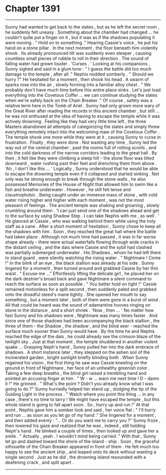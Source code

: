 
# Chapter 1391


---

Sunny had wanted to get back to the slates , but as he left the secret room , he suddenly felt uneasy . Something about the chamber had changed ... he couldn't quite put a finger on it , but it was as if the shadows populating it were moving .
" Hold on to something ."
Hearing Cassie's voice , he put his hand on a stone pillar . In the next moment , the floor beneath him violently shook . Its already pronounced tilt was suddenly even steeper , causing countless small pieces of rubble to roll in their direction . The sound of falling water had grown louder .
'Curses . '
Looking at his companions , Sunny sighed and said in a glum tone : " I guess the battle did too much damage to the temple , after all ." Nephis nodded somberly .
" Should we hurry ?"
He hesitated for a moment , then shook his head . A swarm of sparks rose into the air , slowly forming into a familiar alloy chest . " We probably don't have much time before this entire place sinks . Let's just load everything into the Covetous Coffer ... we can continue studying the slates when we're safely back on the Chain Breaker ."
Of course , safety was a relative term here in the Tomb of Ariel . Sunny had only grown more wary of the Great River after reading the records in this ancient chamber , but still ... he was not enthused at the idea of having to escape the temple while it was actively drowning .
Feeling like they had very little time left , the three Masters abandoned all attempts of categorizing the slates and simply threw everything remotely intact into the welcoming maw of the Covetous Coffer . The temple shook one more while they were at it , causing Sunny to curse in frustration .
Finally , they were done . Not wasting any time , Sunny led the way out of the central chamber , past the rooms full of rotting scrolls , and into the cold darkness of the narrow corridors leading to the great hall . By then , it felt like they were climbing a steep hill - the stone floor was tilted downward , water rushing past their feet and drenching them from above .
'Ah , I don't like this ... '
Logically , Sunny understood that he would be able to escape the drowning temple even if it collapsed and started sinking . Not only was he strong enough to break through the stone walls , he also possessed Memories of the House of Night that allowed him to swim like a fish and breathe underwater .
However , he still felt tense and claustrophobic . Being caught under an immense mass of stone , with cold water rising higher and higher with each moment , was not the most pleasant of feelings . The ancient temple was shaking and groaning , slowly crumbling around them .
'I can just send one of the shadows ahead and get to the surface by using Shadow Step . I can take Nephis with me , as well . '
He glanced at Cassie , who was walking behind them while using the holy staff as a cane . After a short moment of hesitation , Sunny chose to keep all the shadows with him .
Soon , they reached the great hall where the battle had taken place . Although not much time had passed , it was in far worse shape already - there were actual waterfalls flowing through wide cracks in the distant ceiling , and the dais where Cassie and the sybil had clashed was partially submerged underwater .
His Shadows , whom he had left there to stand guard , were silently watching the rising water .
" Nightmare ! Come !"
In the blink of an eye , the black stallion was already at his side . Sunny lingered for a moment , then turned around and grabbed Cassie by her thin waist .
" Excuse me ..."
Effortlessly lifting the delicate girl , he placed her on the dark destrier's broad back and gave Nightmare a silent command to reach the surface as soon as possible .
" You better hold on tight !"
Cassie remained motionless for a split second , then suddenly paled and grabbed onto the dreadful steed's mane tightly . She opened her mouth to say something , but a moment later , both of them were gone in a burst of wind . All that could be heard was the sound of adamantine hooves ringing on stone in the distance , and a short shriek .
'Now , then ... '
No matter how fast Sunny and his shadows were , Nightmare was many times faster . And since one of those shadows had been accompanying the black stallion , the three of them - the Shadow , the shadow , and the blind seer - reached the surface much sooner than Sunny would have .
By the time he and Nephis reached the edge of the dais , he could already see the crimson blaze of the twilight sky . Just at that moment , the temple shuddered in another violent quake ...
Grasping Neph's hand , Sunny pulled her into the dark embrace of shadows . A short instance later , they stepped on the ashen soil of the incinerated garden , bright sunlight briefly blinding both .
When Sunny regained his vision , the first thing he saw was Cassie kneeling on the ground in front of Nightmare , her face of an unhealthy greenish color . Taking a few deep breaths , the blind girl raised a trembling hand and pointed an accusing finger at him .
" W - w ... warn me next time ! D - damn it !"
He grinned .
" What's the point ? Didn't you already know what I was going to do ?"
Sunny hurriedly helped her stand up , dodging the tip of the Guiding Light in the process .
" Watch where you point this thing ... in any case , there's no time to tarry ! We might have escaped the temple , but this whole island is going to fall apart soon . So , hurry up and run !"
At that point , Nephis gave him a somber look and said , her voice flat : " I'll hurry and run ... as soon as you let go of my hand ."
She lingered for a moment , and then added evenly : "... Or do you want me to carry you ?"
Sunny froze , then lowered his gaze and realized that he was , indeed , still holding Neph's hand . He blinked a couple of times , then looked up and gave her a smile .
" Actually , yeah . I wouldn't mind being carried ."
With that , Sunny let go and dashed toward the shore of the island - ship .
Soon , the graceful silhouette of the Chain Breaker appeared in front of them . He felt much too happy to see the ancient ship , and leaped onto its deck without wasting a single second .
Just as he did , the drowning island resounded with a deafening crack , and split apart .

---

